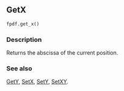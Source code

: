 ## GetX ##

```python
fpdf.get_x()
```
### Description ###

Returns the abscissa of the current position.


### See also ###

[GetY](GetY.md), [SetX](SetX.md), [SetY](SetY.md), [SetXY](SetXY.md).
